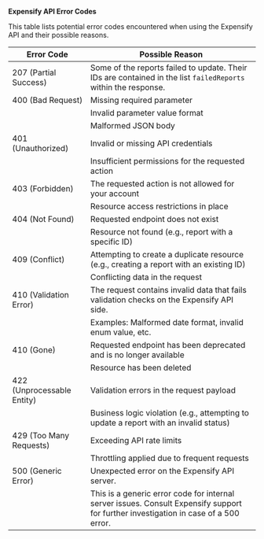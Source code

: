 **Expensify API Error Codes**

This table lists potential error codes encountered when using the Expensify API and their possible reasons.

| Error Code | Possible Reason |
| --- | --- |
| 207 (Partial Success) | Some of the reports failed to update. Their IDs are contained in the list `failedReports` within the response. |
| 400 (Bad Request) | Missing required parameter |
|  | Invalid parameter value format |
|  | Malformed JSON body |
| 401 (Unauthorized) | Invalid or missing API credentials |
|  | Insufficient permissions for the requested action |
| 403 (Forbidden) | The requested action is not allowed for your account |
|  | Resource access restrictions in place |
| 404 (Not Found) | Requested endpoint does not exist |
|  | Resource not found (e.g., report with a specific ID) |
| 409 (Conflict) | Attempting to create a duplicate resource (e.g., creating a report with an existing ID) |
|  | Conflicting data in the request |
| 410 (Validation Error) | The request contains invalid data that fails validation checks on the Expensify API side. |
|  | Examples: Malformed date format, invalid enum value, etc. |
| 410 (Gone) | Requested endpoint has been deprecated and is no longer available |
|  | Resource has been deleted |
| 422 (Unprocessable Entity) | Validation errors in the request payload |
|  | Business logic violation (e.g., attempting to update a report with an invalid status) |
| 429 (Too Many Requests) | Exceeding API rate limits |
|  | Throttling applied due to frequent requests |
| 500 (Generic Error) | Unexpected error on the Expensify API server. |
|  | This is a generic error code for internal server issues. Consult Expensify support for further investigation in case of a 500 error. |